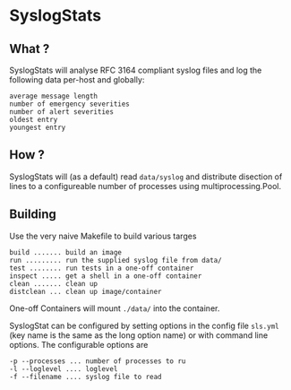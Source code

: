 SyslogStats
===========

## What ?

SyslogStats will analyse RFC 3164 compliant syslog files and log the following data per-host and globally:

    average message length
    number of emergency severities
    number of alert severities
    oldest entry
    youngest entry

## How ?

SyslogStats will (as a default) read `data/syslog` and distribute disection of lines to a configureable number of processes using multiprocessing.Pool.

## Building

Use the very naive Makefile to build various targes

    build ....... build an image
    run ......... run the supplied syslog file from data/
    test ........ run tests in a one-off container
    inspect ..... get a shell in a one-off container
    clean ....... clean up
    distclean ... clean up image/container

One-off Containers will mount `./data/` into the container.

SyslogStat can be configured by setting options in the config file `sls.yml` (key name is the same as the long option name)  or with command line options. The configurable options are

    -p --processes ... number of processes to ru
    -l --loglevel .... loglevel
    -f --filename .... syslog file to read
